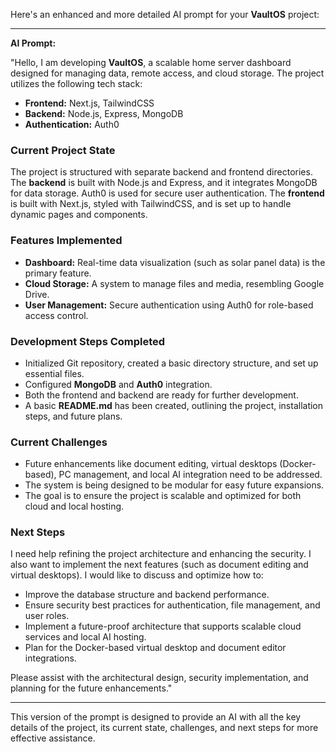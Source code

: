 Here's an enhanced and more detailed AI prompt for your **VaultOS** project:

---

**AI Prompt:**

"Hello, I am developing **VaultOS**, a scalable home server dashboard designed for managing data, remote access, and cloud storage. The project utilizes the following tech stack:

- **Frontend:** Next.js, TailwindCSS
- **Backend:** Node.js, Express, MongoDB
- **Authentication:** Auth0

### Current Project State

The project is structured with separate backend and frontend directories. The **backend** is built with Node.js and Express, and it integrates MongoDB for data storage. Auth0 is used for secure user authentication. The **frontend** is built with Next.js, styled with TailwindCSS, and is set up to handle dynamic pages and components.

### Features Implemented

- **Dashboard:** Real-time data visualization (such as solar panel data) is the primary feature.
- **Cloud Storage:** A system to manage files and media, resembling Google Drive.
- **User Management:** Secure authentication using Auth0 for role-based access control.

### Development Steps Completed

- Initialized Git repository, created a basic directory structure, and set up essential files.
- Configured **MongoDB** and **Auth0** integration.
- Both the frontend and backend are ready for further development.
- A basic **README.md** has been created, outlining the project, installation steps, and future plans.

### Current Challenges

- Future enhancements like document editing, virtual desktops (Docker-based), PC management, and local AI integration need to be addressed.
- The system is being designed to be modular for easy future expansions.
- The goal is to ensure the project is scalable and optimized for both cloud and local hosting.

### Next Steps

I need help refining the project architecture and enhancing the security. I also want to implement the next features (such as document editing and virtual desktops). I would like to discuss and optimize how to:

- Improve the database structure and backend performance.
- Ensure security best practices for authentication, file management, and user roles.
- Implement a future-proof architecture that supports scalable cloud services and local AI hosting.
- Plan for the Docker-based virtual desktop and document editor integrations.

Please assist with the architectural design, security implementation, and planning for the future enhancements."

---

This version of the prompt is designed to provide an AI with all the key details of the project, its current state, challenges, and next steps for more effective assistance.
